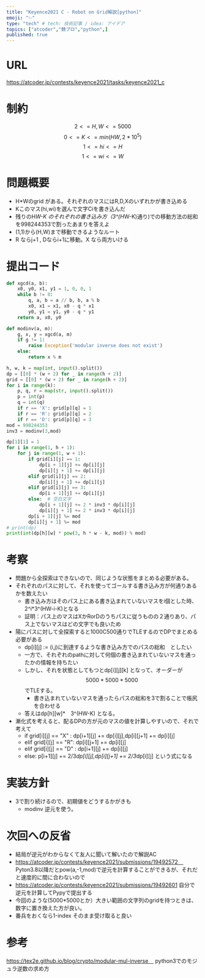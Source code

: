 ```yaml
---
title: "Keyence2021 C - Robot on Grid解説[python]"
emoji: "✨"
type: "tech" # tech: 技術記事 / idea: アイデア
topics: ["atcoder","競プロ","python",]
published: true
---
```


# URL
https://atcoder.jp/contests/keyence2021/tasks/keyence2021_c

# 制約
$$ 2 <= H,W<=5000 $$
$$ 0<= K <= min(HW,2*10^5)$$
$$ 1 <= hi<= H  $$
$$ 1 <= wi<= W $$

# 問題概要
- H*Wのgrid がある。それぞれのマスにはR,D,Xのいずれかが書き込める
- Kこのマス(hi,wi)を選んで文字Ciを書き込んだ
- 残りのH*W-K のそれぞれの書き込み方（3^(H*W-K)通り)での移動方法の総和を998244353で割ったあまりを答えよ
- (1,1)から(H,W)まで移動できるようなルート　
- R ならj+1 , Dならi+1に移動。X なら両方いける
# 提出コード
```python
def xgcd(a, b):
    x0, y0, x1, y1 = 1, 0, 0, 1
    while b != 0:
        q, a, b = a // b, b, a % b
        x0, x1 = x1, x0 - q * x1
        y0, y1 = y1, y0 - q * y1
    return a, x0, y0

def modinv(a, m):
    g, x, y = xgcd(a, m)
    if g != 1:
        raise Exception('modular inverse does not exist')
    else:
        return x % m

h, w, k = map(int, input().split())
dp = [[0] * (w + 2) for _ in range(h + 2)]
grid = [[0] * (w + 2) for _ in range(h + 2)]
for i in range(k):
    p, q, r = map(str, input().split())
    p = int(p)
    q = int(q)
    if r == 'X': grid[p][q] = 1
    if r == 'R': grid[p][q] = 2
    if r == 'D': grid[p][q] = 3
mod = 998244353
inv3 = modinv(3,mod)

dp[1][1] = 1
for i in range(1, h + 1):
    for j in range(1, w + 1):
        if grid[i][j] == 1:
            dp[i + 1][j] += dp[i][j]
            dp[i][j + 1] += dp[i][j]
        elif grid[i][j] == 2:
            dp[i][j + 1] += dp[i][j]
        elif grid[i][j] == 3:
            dp[i + 1][j] += dp[i][j]
        else:  # 空白文字
            dp[i + 1][j] += 2 * inv3 * dp[i][j]
            dp[i][j + 1] += 2 * inv3 * dp[i][j]
        dp[i + 1][j] %= mod
        dp[i][j + 1] %= mod
# print(dp)
print(int(dp[h][w] * pow(3, h * w - k, mod)) % mod)
```

# 考察
- 問題から全探索はできないので、同じような状態をまとめる必要がある。
- それぞれのパスに対して、それを使ってゴールする書き込み方が何通りあるかを数えたい
  - 書き込み方はそのパス上にある書き込まれていないマスをi個とした時、2^i*3^(HW-i-K)となる
  - 証明：パス上のマスはXかRorDのうちパスに従うものの２通りあり、パス上でないマスはどの文字でも良いため
- 陽にパスに対して全探索すると1000C500通りでTLEするのでDPでまとめる必要がある
  - dp[i][j] := (i,j)に到達するような書き込み方でのパスの総和　としたい
  - 一方で、それぞれのpathに対して何個の書き込まれていないマスを通ったかの情報を持ちたい
  - しかし、それを状態としてもつとdp[i][j][k] となって、オーダーが$$5000*5000*5000$$でTLEする。
    - 書き込まれていないマスを通ったらパスの総和を3で割ることで帳尻を合わせる
  - 答えはdp[h][w]*　3^(HW-K) となる。
- 漸化式を考えると、配るDPの方が元のマスの値を計算しやすいので、それで考えて
  - if grid[i][j] == "X" : dp[i+1][j] += dp[i][j],dp[i][j+1] += dp[i][j]
  - elif grid[i][j] == "R": dp[i][j+1] += dp[i][j]
  - elif grid[i][j] == "D" : dp[i+1][j] += dp[i][j]
  - else: p[i+1][j] += 2/3*dp[i][j],dp[i][j+1] += 2/3*dp[i][j]
  という式になる

# 実装方針
- 3で割り続けるので、初期値をどうするかがきも
  - modinv 逆元を使う。

# 次回への反省
- 結局が逆元がわからなくて友人に聞いて解いたので解説AC
- https://atcoder.jp/contests/keyence2021/submissions/19492572　
Pyton3.8以降だとpow(a,-1,mod)で逆元を計算することができるが、それだと速度的に間に合わないので
- https://atcoder.jp/contests/keyence2021/submissions/19492601
自分で逆元を計算してPypyで提出する
- 今回のような(5000*5000とか）大きい範囲の文字列のgridを持つときは、数字に置き換えた方が良い。
- 番兵をおくなら1-index そのまま受け取ると良い

# 参考
https://tex2e.github.io/blog/crypto/modular-mul-inverse　
python3でのモジュラ逆数の求め方
